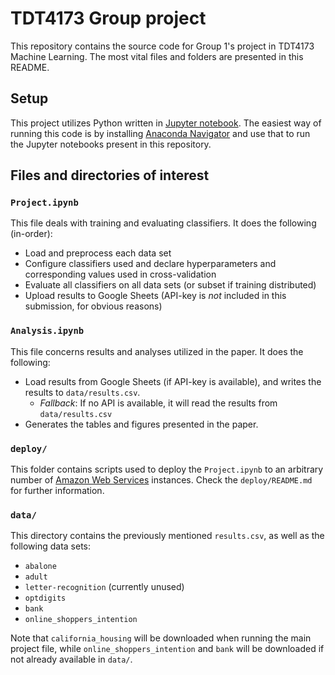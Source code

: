 # TDT4173 Group project
This repository contains the source code for Group 1's project in TDT4173 Machine Learning. The most vital files and folders are presented in this README.

## Setup
This project utilizes Python written in [Jupyter notebook](https://jupyter.org). The easiest way of running this code is by installing [Anaconda Navigator](https://docs.anaconda.com/anaconda/navigator/) and use that to run the Jupyter notebooks present in this repository.

## Files and directories of interest
### `Project.ipynb`
This file deals with training and evaluating classifiers. It does the following (in-order):
- Load and preprocess each data set
- Configure classifiers used and declare hyperparameters and corresponding values used in cross-validation
- Evaluate all classifiers on all data sets (or subset if training distributed)
- Upload results to Google Sheets (API-key is *not* included in this submission, for obvious reasons)

### `Analysis.ipynb`
This file concerns results and analyses utilized in the paper. It does the following:
- Load results from Google Sheets (if API-key is available), and writes the results to `data/results.csv`.
  - *Fallback*: If no API is available, it will read the results from `data/results.csv`
- Generates the tables and figures presented in the paper.
  
### `deploy/`
This folder contains scripts used to deploy the `Project.ipynb` to an arbitrary number of [Amazon Web Services](https://aws.amazon.com) instances. Check the `deploy/README.md` for further information.

### `data/`
This directory contains the previously mentioned `results.csv`, as well as the following data sets:
- `abalone`
- `adult`
- `letter-recognition` (currently unused)
- `optdigits`
- `bank`
- `online_shoppers_intention`

Note that `california_housing` will be downloaded when running the main project file, while `online_shoppers_intention` and `bank` will be downloaded if not already  available in `data/`.

